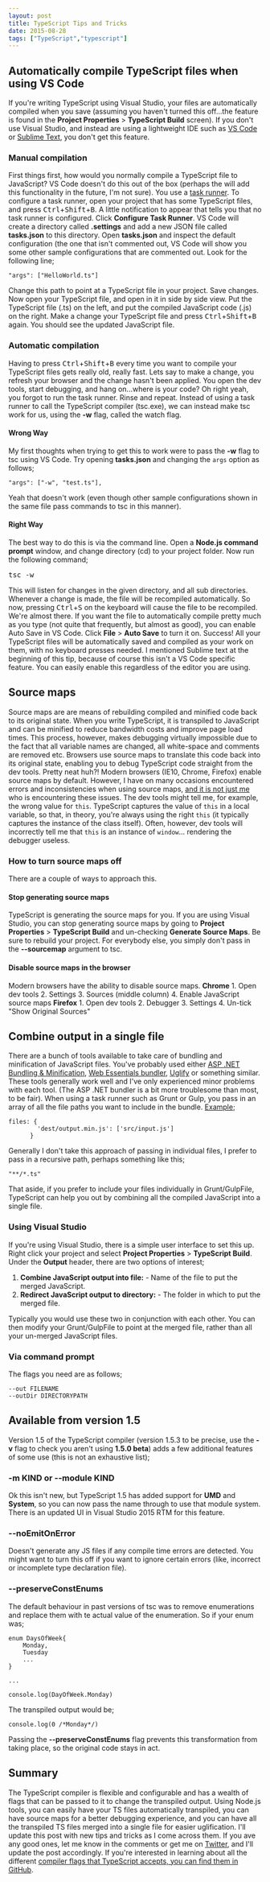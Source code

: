 ```yaml
---
layout: post
title: TypeScript Tips and Tricks
date: 2015-08-28
tags: ["TypeScript","typescript"]
---
```


## Automatically compile TypeScript files when using VS Code

If you're writing TypeScript using Visual Studio, your files are automatically compiled when you save (assuming you haven't turned this off...the feature is found in the **Project Properties** > **TypeScript Build** screen). If you don't use Visual Studio, and instead are using a lightweight IDE such as [VS Code](https://code.visualstudio.com/) or [Sublime Text](https://github.com/Microsoft/TypeScript-Sublime-Plugin), you don't get this feature.

### Manual compilation

First things first, how would you normally compile a TypeScript file to JavaScript? VS Code doesn't do this out of the box (perhaps the will add this functionality in the future, I'm not sure). You use a [task runner](https://code.visualstudio.com/docs/tasks). To configure a task runner, open your project that has some TypeScript files, and press <kbd>Ctrl</kbd>+<kbd>Shift</kbd>+<kbd>B</kbd>. A little notification to appear that tells you that no task runner is configured. Click **Configure Task Runner**. VS Code will create a directory called **.settings** and add a new JSON file called **tasks.json** to this directory. Open **tasks.json** and inspect the default configuration (the one that isn't commented out, VS Code will show you some other sample configurations that are commented out. Look for the following line;

    "args": ["HelloWorld.ts"]

Change this path to point at a TypeScript file in your project. Save changes. Now open your TypeScript file, and open in it in side by side view. Put the TypeScript file (.ts) on the left, and put the compiled JavaScript code (.js) on the right. Make a change your TypeScript file and press <kbd>Ctrl</kbd>+<kbd>Shift</kbd>+<kbd>B</kbd> again. You should see the updated JavaScript file.

### Automatic compilation

Having to press <kbd>Ctrl</kbd>+<kbd>Shift</kbd>+<kbd>B</kbd> every time you want to compile your TypeScript files gets really old, really fast. Lets say to make a change, you refresh your browser and the change hasn't been applied. You open the dev tools, start debugging, and hang on...where is your code? Oh right yeah, you forgot to run the task runner. Rinse and repeat. Instead of using a task runner to call the TypeScript compiler (tsc.exe), we can instead make tsc work for us, using the **-w** flag, called the watch flag.

#### Wrong Way

My first thoughts when trying to get this to work were to pass the **-w** flag to tsc using VS Code. Try opening **tasks.json** and changing the `args` option as follows;

    "args": ["-w", "test.ts"],

Yeah that doesn't work (even though other sample configurations shown in the same file pass commands to tsc in this manner).

#### Right Way

The best way to do this is via the command line. Open a **Node.js command prompt** window, and change directory (cd) to your project folder. Now run the following command;

<pre>tsc -w</pre>

This will listen for changes in the given directory, and all sub directories. Whenever a change is made, the file will be recompiled automatically. So now, pressing <kbd>Ctrl</kbd>+<kbd>S</kbd> on the keyboard will cause the file to be recompiled. We're almost there. If you want the file to automatically compile pretty much as you type (not quite that frequently, but almost as good), you can enable Auto Save in VS Code. Click **File** > **Auto Save** to turn it on. Success! All your TypeScript files will be automatically saved and compiled as your work on them, with no keyboard presses needed. I mentioned Sublime text at the beginning of this tip, because of course this isn't a VS Code specific feature. You can easily enable this regardless of the editor you are using.

## Source maps

Source maps are are means of rebuilding compiled and minified code back to its original state. When you write TypeScript, it is transpiled to JavaScript and can be minified to reduce bandwidth costs and improve page load times. This process, however, makes debugging virtually impossible due to the fact that all variable names are changed, all white-space and comments are removed etc. Browsers use source maps to translate this code back into its original state, enabling you to debug TypeScript code straight from the dev tools. Pretty neat huh?! Modern browsers (IE10, Chrome, Firefox) enable source maps by default. However, I have on many occasions encountered errors and inconsistencies when using source maps, [and it is not just me](https://www.google.co.uk/search?q=source+maps+are+wrong&oq=source+maps+are+wrong&aqs=chrome..69i57.2823j0j7&sourceid=chrome&es_sm=93&ie=UTF-8) who is encountering these issues. The dev tools might tell me, for example, the wrong value for `this`. TypeScript captures the value of `this` in a local variable, so that, in theory, you're always using the right `this` (it typically captures the instance of the class itself). Often, however, dev tools will incorrectly tell me that `this` is an instance of `window`... rendering the debugger useless.

### How to turn source maps off

There are a couple of ways to approach this.

#### Stop generating source maps

TypeScript is generating the source maps for you. If you are using Visual Studio, you can stop generating source maps by going to **Project Properties** > **TypeScript Build** and un-checking **Generate Source Maps**. Be sure to rebuild your project. For everybody else, you simply don't pass in the **--sourcemap** argument to tsc.

#### Disable source maps in the browser

Modern browsers have the ability to disable source maps. **Chrome** 1\. Open dev tools 2\. Settings 3\. Sources (middle column) 4\. Enable JavaScript source maps **Firefox** 1\. Open dev tools 2\. Debugger 3\. Settings 4\. Un-tick "Show Original Sources"

## Combine output in a single file

There are a bunch of tools available to take care of bundling and minification of JavaScript files. You've probably used either [ASP .NET Bundling & Minification](http://www.asp.net/mvc/overview/performance/bundling-and-minification), [Web Essentials bundler](http://vswebessentials.com/features/bundling), [Uglify](https://github.com/mishoo/UglifyJS) or something similar. These tools generally work well and I've only experienced minor problems with each tool. (The ASP .NET bundler is a bit more troublesome than most, to be fair). When using a task runner such as Grunt or Gulp, you pass in an array of all the file paths you want to include in the bundle. [Example](https://github.com/gruntjs/grunt-contrib-uglify#basic-compression);

    files: {
            'dest/output.min.js': ['src/input.js']
          }

Generally I don't take this approach of passing in individual files, I prefer to pass in a recursive path, perhaps something like this;

    "**/*.ts"

That aside, if you prefer to include your files individually in Grunt/GulpFile, TypeScript can help you out by combining all the compiled JavaScript into a single file.

### Using Visual Studio

If you're using Visual Studio, there is a simple user interface to set this up. Right click your project and select **Project Properties** > **TypeScript Build**. Under the **Output** header, there are two options of interest;

1.  **Combine JavaScript output into file:** - Name of the file to put the merged JavaScript.
2.  **Redirect JavaScript output to directory:** - The folder in which to put the merged file.

Typically you would use these two in conjunction with each other. You can then modify your Grunt/GulpFile to point at the merged file, rather than all your un-merged JavaScript files.

### Via command prompt

The flags you need are as follows;

    --out FILENAME
    --outDir DIRECTORYPATH

## Available from version 1.5

Version 1.5 of the TypeScript compiler (version 1.5.3 to be precise, use the **-v** flag to check you aren't using **1.5.0 beta**) adds a few additional features of some use (this is not an exhaustive list);

### -m KIND or --module KIND

Ok this isn't new, but TypeScript 1.5 has added support for **UMD** and **System**, so you can now pass the name through to use that module system. There is an updated UI in Visual Studio 2015 RTM for this feature.

### --noEmitOnError

Doesn't generate any JS files if any compile time errors are detected. You might want to turn this off if you want to ignore certain errors (like, incorrect or incomplete type declaration file).

### --preserveConstEnums

The default behaviour in past versions of tsc was to remove enumerations and replace them with te actual value of the enumeration. So if your enum was;

    enum DaysOfWeek{
        Monday,
        Tuesday
        ... 
    }

    ...

    console.log(DayOfWeek.Monday)

The transpiled output would be;

    console.log(0 /*Monday*/)

Passing the **--preserveConstEnums** flag prevents this transformation from taking place, so the original code stays in act.

## Summary

The TypeScript compiler is flexible and configurable and has a wealth of flags that can be passed to it to change the transpiled output. Using Node.js tools, you can easily have your TS files automatically transpiled, you can have source maps for a better debugging experience, and you can have all the transpiled TS files merged into a single file for easier uglification. I'll update this post with new tips and tricks as I come across them. If you ave any good ones, let me know in the comments or get me on [Twitter](http://www.twitter.com/jpreecedev), and I'll update the post accordingly. If you're interested in learning about all the different [compiler flags that TypeScript accepts, you can find them in GitHub](https://github.com/microsoft/typescript/wiki/Compiler%20Options).